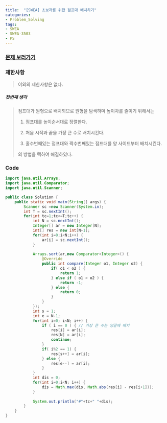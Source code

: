 ```yaml
---
title:  "[SWEA] 초보자를 위한 점프대 배치하기"
categories:
- Problem_Solving
tags:
- SWEA
- SWEA-3503
- PS
---
```



### [문제 보러가기]( https://swexpertacademy.com/main/code/problem/problemDetail.do?contestProbId=AWGsV8IaAXsDFAVW&categoryId=AWGsV8IaAXsDFAVW&categoryType=CODE )



### 제한사항

> 이외의 제한사항은 없다.

##### 첫번째 생각

> 점프대가 원형으로 배치되므로 원형을 탐색하며 높이차를 줄이기 위해서는
>
> 1. 점프대를 높이순서대로 정렬한다.
>
> 2. 처음 시작과 끝을 가장 큰 수로 배치시킨다.
>
> 3. 홀수번째있는 점프대와 짝수번째있는 점프대를 양 사이드부터 배치시킨다.
>
> 의 방법을 택하여 해결하였다.



### Code

```java
import java.util.Arrays;
import java.util.Comparator;
import java.util.Scanner;

public class Solution {
	public static void main(String[] args) {
		Scanner sc =new Scanner(System.in);
		int T = sc.nextInt();
		for(int tc=1;tc<=T;tc++) {
			int N = sc.nextInt();
			Integer[] ar = new Integer[N];
			int[] res = new int[N+1];
			for(int i=0;i<N;i++) {
				ar[i] = sc.nextInt();
			}
			
			Arrays.sort(ar,new Comparator<Integer>() {
				@Override
				public int compare(Integer o1, Integer o2) {
					if( o1 < o2 ) {
						return 1;
					} else if ( o1 > o2 ) {
						return -1;
					} else {
						return 0;
					}
				}
			});
			int s = 1;
			int e = N-1;
			for(int i=0; i<N; i++) {
				if ( i == 0 ) { // 가장 큰 수는 양끝에 배치 
					res[i] = ar[i];
					res[N] = ar[i];
					continue;
				}
				if( i%2 == 1) {
					res[s++] = ar[i];
				} else {
					res[e--] = ar[i];
				}
			}
			int dis = 0;
			for(int i=0;i<N; i++) {
				dis = Math.max(dis, Math.abs(res[i] - res[i+1]));
			}
			
			System.out.println("#"+tc+" "+dis);
		}
	}
}
```

